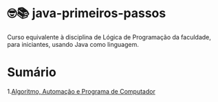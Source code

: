# 🤓📚 java-primeiros-passos

Curso equivalente à disciplina de Lógica de Programação da faculdade, para iniciantes, usando Java como linguagem.

# Sumário

1.[Algoritmo, Automação e Programa de Computador]()
